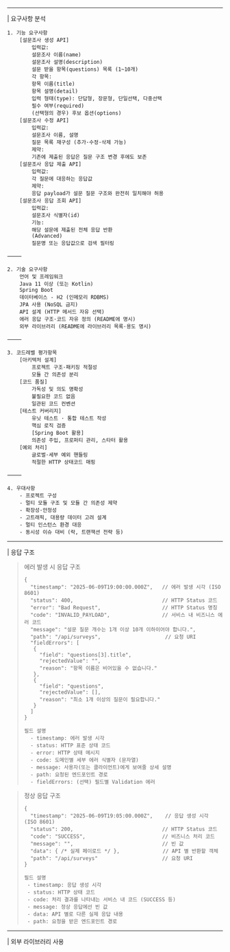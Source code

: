 
----
| 요구사항 분석
```
1. 기능 요구사항
    [설문조사 생성 API]
        입력값:
        설문조사 이름(name)
        설문조사 설명(description)
        설문 받을 항목(questions) 목록 (1~10개)
        각 항목:
        항목 이름(title)
        항목 설명(detail)
        입력 형태(type): 단답형, 장문형, 단일선택, 다중선택
        필수 여부(required)
        (선택형의 경우) 후보 옵션(options)
    [설문조사 수정 API]
        입력값:
        설문조사 이름, 설명
        질문 목록 재구성 (추가·수정·삭제 가능)
        제약:
        기존에 제출된 응답은 질문 구조 변경 후에도 보존
    [설문조사 응답 제출 API]
        입력값:
        각 질문에 대응하는 응답값
        제약:
        응답 payload가 설문 질문 구조와 완전히 일치해야 허용
    [설문조사 응답 조회 API]
        입력값:
        설문조사 식별자(id)
        기능:
        해당 설문에 제출된 전체 응답 반환
        (Advanced)
        질문명 또는 응답값으로 검색 필터링

⸻

2. 기술 요구사항
    언어 및 프레임워크
    Java 11 이상 (또는 Kotlin)
    Spring Boot
    데이터베이스 - H2 (인메모리 RDBMS)
    JPA 사용 (NoSQL 금지)
    API 설계 (HTTP 메서드 자유 선택)
    에러 응답 구조·코드 자유 정의 (README에 명시)
    외부 라이브러리 (README에 라이브러리 목록·용도 명시)

⸻

3. 코드레벨 평가항목
    [아키텍처 설계]
		프로젝트 구조·패키징 적절성
		모듈 간 의존성 분리
    [코드 품질]
		가독성 및 의도 명확성
		불필요한 코드 없음
		일관된 코드 컨벤션
    [테스트 커버리지]
		유닛 테스트 · 통합 테스트 작성
		핵심 로직 검증
		[Spring Boot 활용]
		의존성 주입, 프로퍼티 관리, 스타터 활용
    [예외 처리]
		글로벌·세부 예외 핸들링
		적절한 HTTP 상태코드 매핑

⸻

4. 우대사항
    - 프로젝트 구성
    - 멀티 모듈 구조 및 모듈 간 의존성 제약
    - 확장성·안정성
    - 고트래픽, 대용량 데이터 고려 설계
    - 멀티 인스턴스 환경 대응
    - 동시성 이슈 대비 (락, 트랜잭션 전략 등)
```
----
| 응답 구조
> 에러 발생 시 응답 구조
> ```
> {
>   "timestamp": "2025-06-09T19:00:00.000Z",   // 에러 발생 시각 (ISO 8601)
>   "status": 400,                             // HTTP Status 코드
>   "error": "Bad Request",                    // HTTP Status 명칭
>   "code": "INVALID_PAYLOAD",                 // 서비스 내 비즈니스 에러 코드
>   "message": "설문 질문 개수는 1개 이상 10개 이하이어야 합니다.",  
>   "path": "/api/surveys",                     // 요청 URI
>   "fieldErrors": [
>    {
>      "field": "questions[3].title",
>      "rejectedValue": "",
>      "reason": "항목 이름은 비어있을 수 없습니다."
>    },
>    {
>      "field": "questions",
>      "rejectedValue": [],
>      "reason": "최소 1개 이상의 질문이 필요합니다."
>    }
>   ]
> }
> ```
> ```
> 필드 설명
>   - timestamp: 에러 발생 시각
>   - status: HTTP 표준 상태 코드
>   - error: HTTP 상태 메시지
>   - code: 도메인별 세부 에러 식별자 (문자열)
>   - message: 사용자(또는 클라이언트)에게 보여줄 상세 설명
>   - path: 요청된 엔드포인트 경로
>   - fieldErrors: (선택) 필드별 Validation 에러
> ``` 

> 정상 응답 구조
> ```
> {
>   "timestamp": "2025-06-09T19:05:00.000Z",    // 응답 생성 시각 (ISO 8601)
>   "status": 200,                             // HTTP Status 코드
>   "code": "SUCCESS",                         // 비즈니스 처리 코드
>   "message": "",                             // 빈 값 
>   "data": { /* 실제 페이로드 */ },              // API 별 반환할 객체
>   "path": "/api/surveys"                     // 요청 URI
> }
> ```
> ```
> 필드 설명
>  - timestamp: 응답 생성 시각
>  - status: HTTP 상태 코드
>  - code: 처리 결과를 나타내는 서비스 내 코드 (SUCCESS 등)
>  - message: 정상 응답에선 빈 값 
>  - data: API 별로 다른 실제 응답 내용
>  - path: 요청을 받은 엔드포인트 경로
> ```


----
| 외부 라이브러리 사용


